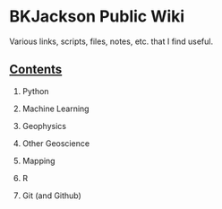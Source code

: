 BKJackson Public Wiki
===================
Various links, scripts, files, notes, etc. that I find useful.

## [Contents](https://github.com/BKJackson/BKJackson_Public_Wiki/wiki)

1. Python

2. Machine Learning

3. Geophysics

4. Other Geoscience

5. Mapping

6. R

7. Git (and Github)
